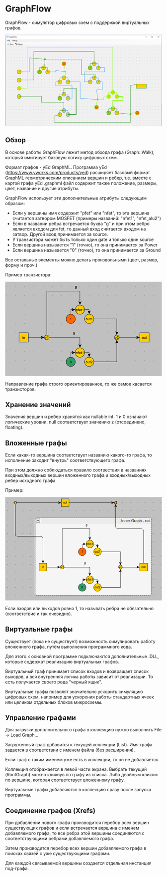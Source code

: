 # GraphFlow

GraphFlow - симулятор цифровых схем с поддержкой виртуальных графов.

![demo](ScreenShots/demo.png)

## Обзор

В основе работы GraphFlow лежит метод обхода графа (Graph::Walk), который имитирует базовую логику цифровых схем.

Формат графов - yEd GraphML. Программа yEd (https://www.yworks.com/products/yed) расширяет базовый формат GraphML геометрическим описанием вершин и ребер, т.е.
вместе с картой графа yEd .graphml файл содержит также положение, размеры, цвет, название и другие атрибуты.

GraphFlow использует эти дополнительные атрибуты следующим образом:
- Если у вершины имя содержит "pfet" или "nfet", то эта вершина считается затвором MOSFET (примеры названий: "nfet1", "nfet_alu2")
- Если в названии ребра встречается буква "g" и при этом ребро является входом для fet, то данный вход считается входом на затвор. Другой вход принимается за source.
- У транзистора может быть только один gate и только один source
- Если вершина называется "1" (точно), то она принимается за Power
- Если вершина называется "0" (точно), то она принимается за Ground

Все остальные элементы можно делать произвольными (цвет, размер, форму и проч.)

Пример транзистора:

![not](ScreenShots/not.png)

Направление графа строго ориентированное, то же самое касается транзисторов.

## Хранение значений

Значения вершин и ребер хранятся как nullable int. 1 и 0 означают логические уровни. null соответствует значению z (отсоединено, floating).

## Вложенные графы

Если какая-то вершина соответствует названию какого-то графа, то исполнение заходит "внутрь" соответствующего графа.

При этом должно соблюдаться правило соотвествия в названиях входных/выходных вершин вложенного графа и входных/выходных ребер исходного графа.

Пример:

![inner_graph](ScreenShots/inner_graph.png)

Если входов или выходов ровно 1, то называть ребра не обязательно (соответствие и так очевидно).

## Виртуальные графы

Существует (пока не существует) возможность симулировать работу вложенного графа, путём выполнения программного кода.

Для этого к основной программе подключаются дополнительные .DLL, которые содержат реализацию виртуальных графов.

Виртуальный граф принимает список входов и возвращает список выходов, а вся внутренняя логика работы зависит от реализации. То есть получается своего рода "черный ящик".

Виртуальные графы позволят значительно ускорить симуляцию цифровых схем, например для ускорения работы стандартных ячеек или целиком отдельных блоков микросхемы.

## Управление графами

Для загрузки дополнительного графа в коллекцию нужно выполнить File -> Load Graph...

Загруженный граф добавится к текущей коллекции (List<Graph>). Имя графа задается в соответствии с именем файла (без расширения).

Если граф с таким именем уже есть в коллекции, то он не добавляется.

Коллекция отображается в левой части экрана. Выбрать текущий (RootGraph) можно кликнув по графу из списка. Либо двойным кликом по вершине, которая соответствует вложенному графу.

Виртуальные графы добавляются в коллекцию сразу после запуска программы.

## Соединение графов (Xrefs)

При добавлении нового графа производится перебор всех вершин существующих графов и если встречается вершина с именем добавляемого графа,
то все ребра этой вершины соединяются с соответствующими ребрами добавляемого графа.

Затем производится перебор всех вершин добавляемого графа в поисках связей с уже существующими графами.

Для каждой связываемой вершины создается отдельная инстанция под-графа.
